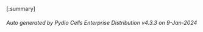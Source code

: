 






[:summary]

###### Auto generated by Pydio Cells Enterprise Distribution v4.3.3 on 9-Jan-2024
